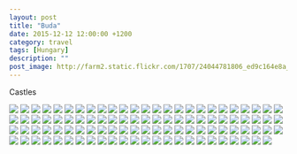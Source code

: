 ```yaml
---
layout: post
title: "Buda"
date: 2015-12-12 12:00:00 +1200
category: travel
tags: [Hungary]
description: ""
post_image: http://farm2.static.flickr.com/1707/24044781806_ed9c164e8a_o.jpg
---
```

Castles

[![](http://farm6.static.flickr.com/5771/23703090149_296b0b3912_c.jpg)](http://farm6.static.flickr.com/5771/23703090149_65e55aa23a_o.jpg)
[![](http://farm6.static.flickr.com/5760/24070915645_6bd66c15aa_c.jpg)](http://farm6.static.flickr.com/5760/24070915645_8b703f8788_o.jpg)
[![](http://farm6.static.flickr.com/5753/23703001259_a08cdd4e72_c.jpg)](http://farm6.static.flickr.com/5753/23703001259_dbca33a4bc_o.jpg)
[![](http://farm6.static.flickr.com/5660/23444123783_f49ee36d64_c.jpg)](http://farm6.static.flickr.com/5660/23444123783_897d4d1f26_o.jpg)
[![](http://farm2.static.flickr.com/1711/23962760922_1767f28e43_c.jpg)](http://farm2.static.flickr.com/1711/23962760922_44d13b4820_o.jpg)
[![](http://farm6.static.flickr.com/5763/24070914525_001b0b5146_c.jpg)](http://farm6.static.flickr.com/5763/24070914525_84f5e0c6f2_o.jpg)
[![](http://farm6.static.flickr.com/5676/23775231950_452198d7b3_c.jpg)](http://farm6.static.flickr.com/5676/23775231950_64f492e1fa_o.jpg)
[![](http://farm6.static.flickr.com/5733/23703088539_086f56cbe2_c.jpg)](http://farm6.static.flickr.com/5733/23703088539_94d9423291_o.jpg)
[![](http://farm2.static.flickr.com/1473/24044810906_45c07a06c5_c.jpg)](http://farm2.static.flickr.com/1473/24044810906_9227317e1c_o.jpg)
[![](http://farm6.static.flickr.com/5684/23703087569_59a93c177e_c.jpg)](http://farm6.static.flickr.com/5684/23703087569_64bddac851_o.jpg)
[![](http://farm2.static.flickr.com/1471/23962758942_86e53489e2_c.jpg)](http://farm2.static.flickr.com/1471/23962758942_a55ac6b5fd_o.jpg)
[![](http://farm6.static.flickr.com/5640/23988318161_b36d28825e_c.jpg)](http://farm6.static.flickr.com/5640/23988318161_7c50320527_o.jpg)
[![](http://farm6.static.flickr.com/5690/23442685354_f17ff4a893_c.jpg)](http://farm6.static.flickr.com/5690/23442685354_72182ec4b5_o.jpg)
[![](http://farm6.static.flickr.com/5767/23444121143_bf55185846_c.jpg)](http://farm6.static.flickr.com/5767/23444121143_6490f0d560_o.jpg)
[![](http://farm6.static.flickr.com/5697/24070911725_6f6cb2c52a_c.jpg)](http://farm6.static.flickr.com/5697/24070911725_440653cfcc_o.jpg)
[![](http://farm2.static.flickr.com/1646/23442684394_5f104c52e8_c.jpg)](http://farm2.static.flickr.com/1646/23442684394_d940b6764c_o.jpg)
[![](http://farm2.static.flickr.com/1484/23444120173_4040f6da03_c.jpg)](http://farm2.static.flickr.com/1484/23444120173_fb9d398242_o.jpg)
[![](http://farm2.static.flickr.com/1666/23442683704_a0a92af409_c.jpg)](http://farm2.static.flickr.com/1666/23442683704_cfd26d3b53_o.jpg)
[![](http://farm2.static.flickr.com/1694/23442683514_a4bb2a22a8_c.jpg)](http://farm2.static.flickr.com/1694/23442683514_0e649d4d40_o.jpg)
[![](http://farm2.static.flickr.com/1542/23442683094_6d504cf1e6_c.jpg)](http://farm2.static.flickr.com/1542/23442683094_70ddc5a3cd_o.jpg)
[![](http://farm2.static.flickr.com/1687/24044807076_6a01d90e89_c.jpg)](http://farm2.static.flickr.com/1687/24044807076_a566fba2d2_o.jpg)
[![](http://farm2.static.flickr.com/1518/23442682364_8ec8223e50_c.jpg)](http://farm2.static.flickr.com/1518/23442682364_e7bb8ab2e5_o.jpg)
[![](http://farm6.static.flickr.com/5746/24070909305_f63d6073fa_c.jpg)](http://farm6.static.flickr.com/5746/24070909305_caf144f7df_o.jpg)
[![](http://farm2.static.flickr.com/1623/24070908785_ce9a659894_c.jpg)](http://farm2.static.flickr.com/1623/24070908785_5b96c301b6_o.jpg)
[![](http://farm6.static.flickr.com/5695/24070908385_26ca614700_c.jpg)](http://farm6.static.flickr.com/5695/24070908385_3030a87f4d_o.jpg)
[![](http://farm6.static.flickr.com/5653/23775226120_a6f502bfb2_c.jpg)](http://farm6.static.flickr.com/5653/23775226120_dbcf239463_o.jpg)
[![](http://farm6.static.flickr.com/5695/23703081749_40cd0b0c32_c.jpg)](http://farm6.static.flickr.com/5695/23703081749_d0334abd8b_o.jpg)
[![](http://farm6.static.flickr.com/5782/23962670502_454d3cee7b_c.jpg)](http://farm6.static.flickr.com/5782/23962670502_c4b7ec67c3_o.jpg)
[![](http://farm2.static.flickr.com/1477/23444116723_cb14781404_c.jpg)](http://farm2.static.flickr.com/1477/23444116723_4d0a332c24_o.jpg)
[![](http://farm2.static.flickr.com/1576/24044804456_ff249ed313_c.jpg)](http://farm2.static.flickr.com/1576/24044804456_7699d3667e_o.jpg)
[![](http://farm2.static.flickr.com/1567/23962752662_e6249f3aa9_c.jpg)](http://farm2.static.flickr.com/1567/23962752662_b6ba34a815_o.jpg)
[![](http://farm6.static.flickr.com/5697/23988311981_9c136cfc63_c.jpg)](http://farm6.static.flickr.com/5697/23988311981_e05f3cda5f_o.jpg)
[![](http://farm2.static.flickr.com/1642/23444115433_840e2e952e_c.jpg)](http://farm2.static.flickr.com/1642/23444115433_f1338a7fea_o.jpg)
[![](http://farm6.static.flickr.com/5691/23775224160_116a55e3e3_c.jpg)](http://farm6.static.flickr.com/5691/23775224160_f30ebd7da3_o.jpg)
[![](http://farm6.static.flickr.com/5687/23444114813_744f1ed7a8_c.jpg)](http://farm6.static.flickr.com/5687/23444114813_d6a0004cc2_o.jpg)
[![](http://farm2.static.flickr.com/1640/24070905765_33281f7312_c.jpg)](http://farm2.static.flickr.com/1640/24070905765_a1e8952253_o.jpg)
[![](http://farm6.static.flickr.com/5659/23775223140_0b6fb7fd10_c.jpg)](http://farm6.static.flickr.com/5659/23775223140_82d9b1a858_o.jpg)
[![](http://farm6.static.flickr.com/5653/23988310031_b3327493b4_c.jpg)](http://farm6.static.flickr.com/5653/23988310031_28a49617fa_o.jpg)
[![](http://farm6.static.flickr.com/5776/23444113763_0ab99a6cc9_c.jpg)](http://farm6.static.flickr.com/5776/23444113763_baf64ccc7b_o.jpg)
[![](http://farm2.static.flickr.com/1500/23775222080_2bce4da9e8_c.jpg)](http://farm2.static.flickr.com/1500/23775222080_d988d31d0b_o.jpg)
[![](http://farm2.static.flickr.com/1501/23775221840_04db831aba_c.jpg)](http://farm2.static.flickr.com/1501/23775221840_3f2bc12c8b_o.jpg)
[![](http://farm2.static.flickr.com/1583/23703077119_dbd321a3fe_c.jpg)](http://farm2.static.flickr.com/1583/23703077119_c5d3288664_o.jpg)
[![](http://farm2.static.flickr.com/1569/23962748512_87164af83a_c.jpg)](http://farm2.static.flickr.com/1569/23962748512_d94e305a72_o.jpg)
[![](http://farm6.static.flickr.com/5722/23775220580_cc29424838_c.jpg)](http://farm6.static.flickr.com/5722/23775220580_9a7369ded8_o.jpg)
[![](http://farm2.static.flickr.com/1676/23444111733_78f2e4aca8_c.jpg)](http://farm2.static.flickr.com/1676/23444111733_e04799e6f4_o.jpg)
[![](http://farm6.static.flickr.com/5700/24044799146_8c83025477_c.jpg)](http://farm6.static.flickr.com/5700/24044799146_b571f8af78_o.jpg)
[![](http://farm6.static.flickr.com/5812/23988306701_411790effc_c.jpg)](http://farm6.static.flickr.com/5812/23988306701_840591d11f_o.jpg)
[![](http://farm2.static.flickr.com/1682/23988305981_11cddd72a2_c.jpg)](http://farm2.static.flickr.com/1682/23988305981_13721b1e63_o.jpg)
[![](http://farm6.static.flickr.com/5691/23988305571_ca1c567f62_c.jpg)](http://farm6.static.flickr.com/5691/23988305571_961d8e70da_o.jpg)
[![](http://farm2.static.flickr.com/1629/23442672704_60eb7b2d11_c.jpg)](http://farm2.static.flickr.com/1629/23442672704_f4ff0b6899_o.jpg)
[![](http://farm6.static.flickr.com/5773/23444109313_8856a51197_c.jpg)](http://farm6.static.flickr.com/5773/23444109313_0656aea7ae_o.jpg)
[![](http://farm6.static.flickr.com/5735/23444035913_58cb7b441f_c.jpg)](http://farm6.static.flickr.com/5735/23444035913_9b44b00742_o.jpg)
[![](http://farm2.static.flickr.com/1637/24044796616_1e0d6eef47_c.jpg)](http://farm2.static.flickr.com/1637/24044796616_96d13fca4b_o.jpg)
[![](http://farm2.static.flickr.com/1570/24070899345_4ded5e8a80_c.jpg)](http://farm2.static.flickr.com/1570/24070899345_3115c83d73_o.jpg)
[![](http://farm6.static.flickr.com/5647/23988303391_53f0bed0b1_c.jpg)](http://farm6.static.flickr.com/5647/23988303391_1821fc9419_o.jpg)
[![](http://farm6.static.flickr.com/5682/23775216110_85dbfa2c8c_c.jpg)](http://farm6.static.flickr.com/5682/23775216110_36e3dfeb96_o.jpg)
[![](http://farm2.static.flickr.com/1606/23703071909_3df9fc28c8_c.jpg)](http://farm2.static.flickr.com/1606/23703071909_b17b8117c0_o.jpg)
[![](http://farm2.static.flickr.com/1694/23444106923_dfda190424_c.jpg)](http://farm2.static.flickr.com/1694/23444106923_0102da3e80_o.jpg)
[![](http://farm6.static.flickr.com/5730/23442669614_f8a1dd9b27_c.jpg)](http://farm6.static.flickr.com/5730/23442669614_cac7b128d6_o.jpg)
[![](http://farm2.static.flickr.com/1710/23444106113_4c2663edd1_c.jpg)](http://farm2.static.flickr.com/1710/23444106113_ed7d194bca_o.jpg)
[![](http://farm2.static.flickr.com/1554/23442668994_59a8a8aa5e_c.jpg)](http://farm2.static.flickr.com/1554/23442668994_125f0556c9_o.jpg)
[![](http://farm6.static.flickr.com/5826/23962669492_5d35e39a79_c.jpg)](http://farm6.static.flickr.com/5826/23962669492_c8708f6a80_o.jpg)
[![](http://farm2.static.flickr.com/1483/23442668644_a9566a9ab1_c.jpg)](http://farm2.static.flickr.com/1483/23442668644_4ea4870a56_o.jpg)
[![](http://farm6.static.flickr.com/5730/24044793096_e3b0b3f4fe_c.jpg)](http://farm6.static.flickr.com/5730/24044793096_93d857d479_o.jpg)
[![](http://farm2.static.flickr.com/1624/23988299951_b92e06e76c_c.jpg)](http://farm2.static.flickr.com/1624/23988299951_e13a8042dc_o.jpg)
[![](http://farm2.static.flickr.com/1509/23703068379_fff779086e_c.jpg)](http://farm2.static.flickr.com/1509/23703068379_329d5e0a8f_o.jpg)
[![](http://farm2.static.flickr.com/1516/23988299311_88b32c97d6_c.jpg)](http://farm2.static.flickr.com/1516/23988299311_5479e6b866_o.jpg)
[![](http://farm6.static.flickr.com/5730/24044791456_bb847fc1e7_c.jpg)](http://farm6.static.flickr.com/5730/24044791456_2c84d0e4aa_o.jpg)
[![](http://farm6.static.flickr.com/5697/23775211450_04730dd9b5_c.jpg)](http://farm6.static.flickr.com/5697/23775211450_a4b9a80578_o.jpg)
[![](http://farm6.static.flickr.com/5623/24070894355_2ce7a51cb4_c.jpg)](http://farm6.static.flickr.com/5623/24070894355_e43802d8c4_o.jpg)
[![](http://farm2.static.flickr.com/1655/23703067109_d042aaebc8_c.jpg)](http://farm2.static.flickr.com/1655/23703067109_d999b68a5a_o.jpg)
[![](http://farm6.static.flickr.com/5672/23442597144_b994d6bfab_c.jpg)](http://farm6.static.flickr.com/5672/23442597144_32bcdb9238_o.jpg)
[![](http://farm6.static.flickr.com/5828/23703066819_bbcc666482_c.jpg)](http://farm6.static.flickr.com/5828/23703066819_8a49d2395e_o.jpg)
[![](http://farm6.static.flickr.com/5765/23442665194_dec8e2ee33_c.jpg)](http://farm6.static.flickr.com/5765/23442665194_0c76abcd8c_o.jpg)
[![](http://farm6.static.flickr.com/5766/24044789486_6cbe93ae4d_c.jpg)](http://farm6.static.flickr.com/5766/24044789486_1fc57b76ea_o.jpg)
[![](http://farm2.static.flickr.com/1630/23703065899_0af5bbb6f1_c.jpg)](http://farm2.static.flickr.com/1630/23703065899_8013363e8a_o.jpg)
[![](http://farm6.static.flickr.com/5751/23442664304_030c7b931b_c.jpg)](http://farm6.static.flickr.com/5751/23442664304_f7f83edaf9_o.jpg)
[![](http://farm6.static.flickr.com/5776/23703065369_25871f8d69_c.jpg)](http://farm6.static.flickr.com/5776/23703065369_7f2c8414f8_o.jpg)
[![](http://farm6.static.flickr.com/5755/23703065159_f42814ec52_c.jpg)](http://farm6.static.flickr.com/5755/23703065159_6a835384b8_o.jpg)
[![](http://farm2.static.flickr.com/1501/23703064729_da2284cd79_c.jpg)](http://farm2.static.flickr.com/1501/23703064729_5e151dcaac_o.jpg)
[![](http://farm2.static.flickr.com/1544/23442663164_9dc7cc74b6_c.jpg)](http://farm2.static.flickr.com/1544/23442663164_1826b71013_o.jpg)
[![](http://farm2.static.flickr.com/1463/23444034983_ce0bb95bd4_c.jpg)](http://farm2.static.flickr.com/1463/23444034983_2226c8dfb8_o.jpg)
[![](http://farm2.static.flickr.com/1562/24070891145_223ab64b21_c.jpg)](http://farm2.static.flickr.com/1562/24070891145_5c8a7efcaf_o.jpg)
[![](http://farm6.static.flickr.com/5739/23962735322_6875711ef3_c.jpg)](http://farm6.static.flickr.com/5739/23962735322_7171ea6d14_o.jpg)
[![](http://farm6.static.flickr.com/5638/23775207210_08051810a9_c.jpg)](http://farm6.static.flickr.com/5638/23775207210_6548cdc2d8_o.jpg)
[![](http://farm2.static.flickr.com/1518/23444097633_afa8af058e_c.jpg)](http://farm2.static.flickr.com/1518/23444097633_2340c3a898_o.jpg)
[![](http://farm6.static.flickr.com/5813/24070889095_0914a68f40_c.jpg)](http://farm6.static.flickr.com/5813/24070889095_b2261b7f11_o.jpg)
[![](http://farm6.static.flickr.com/5755/24070888705_1e85d1d001_c.jpg)](http://farm6.static.flickr.com/5755/24070888705_86d5f9fffd_o.jpg)
[![](http://farm6.static.flickr.com/5813/23775205330_eeed7ecc96_c.jpg)](http://farm6.static.flickr.com/5813/23775205330_34c758a03e_o.jpg)
[![](http://farm2.static.flickr.com/1602/23962668862_26989edc94_c.jpg)](http://farm2.static.flickr.com/1602/23962668862_75049d0265_o.jpg)
[![](http://farm2.static.flickr.com/1528/23962732602_813320a189_c.jpg)](http://farm2.static.flickr.com/1528/23962732602_c15521a511_o.jpg)
[![](http://farm2.static.flickr.com/1548/23442659394_b303653623_c.jpg)](http://farm2.static.flickr.com/1548/23442659394_024e1fea87_o.jpg)
[![](http://farm2.static.flickr.com/1657/23442659204_6be7e4cd41_c.jpg)](http://farm2.static.flickr.com/1657/23442659204_a42210f3ce_o.jpg)
[![](http://farm6.static.flickr.com/5632/23703060229_77a4b389e7_c.jpg)](http://farm6.static.flickr.com/5632/23703060229_dda774934f_o.jpg)
[![](http://farm2.static.flickr.com/1711/24070886815_d4331aa7fd_c.jpg)](http://farm2.static.flickr.com/1711/24070886815_9efb39fb33_o.jpg)
[![](http://farm2.static.flickr.com/1709/23703059839_f47efdab49_c.jpg)](http://farm2.static.flickr.com/1709/23703059839_dd170877f9_o.jpg)
[![](http://farm6.static.flickr.com/5661/24070886155_356a02e9d4_c.jpg)](http://farm6.static.flickr.com/5661/24070886155_d95cc560bd_o.jpg)
[![](http://farm6.static.flickr.com/5788/23442596204_b9f4cf2514_c.jpg)](http://farm6.static.flickr.com/5788/23442596204_df8467f953_o.jpg)
[![](http://farm6.static.flickr.com/5659/23444094543_3dcd75d23f_c.jpg)](http://farm6.static.flickr.com/5659/23444094543_43f7ebb205_o.jpg)
